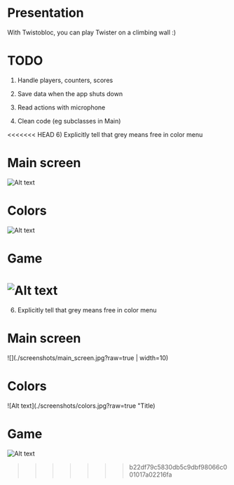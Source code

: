 
# Presentation

With Twistobloc, you can play Twister on a climbing wall :)

# TODO

1) Handle players, counters, scores

2) Save data when the app shuts down

3) Read actions with microphone

5) Clean code (eg subclasses in Main)

<<<<<<< HEAD
6) Explicitly tell that grey means free in color menu

# Main screen
![Alt text](./screenshots/main_screen.jpg?raw=true  "main")

# Colors
![Alt text](./screenshots/colors.jpg?raw=true "colors")

# Game
![Alt text](./screenshots/game.jpg?raw=true "game")
=======
6) Explicitly tell that grey means free in color menu 

# Main screen
![](./screenshots/main_screen.jpg?raw=true  | width=10)

# Colors
![Alt text](./screenshots/colors.jpg?raw=true "Title)

# Game
![Alt text](./screenshots/game.jpg?raw=true "Title")
>>>>>>> b22df79c5830db5c9dbf98066c001017a02216fa
